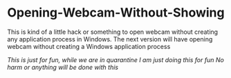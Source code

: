# Opening-Webcam-Without-Showing
This is kind of a little hack or something to open webcam without creating any application process in Windows.
The next version will have opening webcam without creating a Windows application process
 
*This is just for fun, while we are in quarantine I am just doing this for fun*
*No harm or anything will be done with this*
